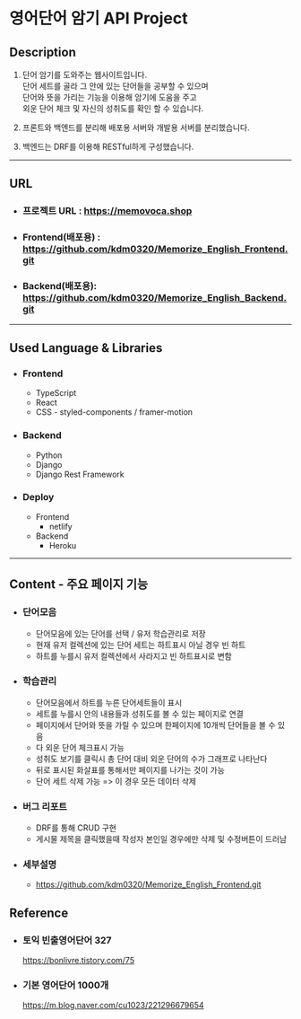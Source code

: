 # 영어단어 암기 API Project

## Description

1. 단어 암기를 도와주는 웹사이트입니다.  
   단어 세트를 골라 그 안에 있는 단어들을 공부할 수 있으며  
   단어와 뜻을 가리는 기능을 이용해 암기에 도움을 주고  
   외운 단어 체크 및 자신의 성취도를 확인 할 수 있습니다.

2. 프론트와 백엔드를 분리해 배포용 서버와 개발용 서버를 분리했습니다.

3. 백엔드는 DRF를 이용해 RESTful하게 구성했습니다.

---

## URL

- ### 프로젝트 URL : https://memovoca.shop
- ### Frontend(배포용) : https://github.com/kdm0320/Memorize_English_Frontend.git
- ### Backend(배포용): https://github.com/kdm0320/Memorize_English_Backend.git

---

## Used Language & Libraries

- ### Frontend
  - TypeScript
  - React
  - CSS - styled-components / framer-motion
- ### Backend
  - Python
  - Django
  - Django Rest Framework
- ### Deploy
  - Frontend
    - netlify
  - Backend
    - Heroku

---

## Content - 주요 페이지 기능

- ### 단어모음
  - 단어모음에 있는 단어를 선택 / 유저 학습관리로 저장
  * 현재 유저 컬렉션에 있는 단어 세트는 하트표시 아닐 경우 빈 하트
  * 하트를 누를시 유저 컬렉션에서 사라지고 빈 하트표시로 변함
- ### 학습관리
  - 단어모음에서 하트를 누른 단어세트들이 표시
  - 세트를 누를시 안의 내용들과 성취도를 볼 수 있는 페이지로 연결
  - 페이지에서 단어와 뜻을 가릴 수 있으며 한페이지에 10개씩 단어들을 볼 수 있음
  - 다 외운 단어 체크표시 가능
  - 성취도 보기를 클릭시 총 단어 대비 외운 단어의 수가 그래프로 나타난다
  - 뒤로 표시된 화살표를 통해서만 페이지를 나가는 것이 가능
  - 단어 세트 삭제 가능 => 이 경우 모든 데이터 삭제
- ### 버그 리포트
  - DRF를 통해 CRUD 구현
  - 게시물 제목을 클릭했을때 작성자 본인일 경우에만 삭제 및 수정버튼이 드러남
- ### 세부설명
  - https://github.com/kdm0320/Memorize_English_Frontend.git

## Reference

- ### 토익 빈출영어단어 327
  https://bonlivre.tistory.com/75
- ### 기본 영어단어 1000개
  https://m.blog.naver.com/cu1023/221296679654
